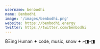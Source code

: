 ```yaml
---
username: benbodhi
name: Benbodhi
image: '/images/benbodhi.png'
website: https://benbodhi.energy
twitter: https://twitter.com/benbodhi
---
```

₿Ξing Human ✦ code, music, snow ✦ ⌐◨-◨